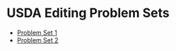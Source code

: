 # USDA Editing Problem Sets

- [Problem Set 1](./ps_01/)
- [Problem Set 2](./ps_02/)
<!-- - [Problem Set 3](./ps_03/) -->
